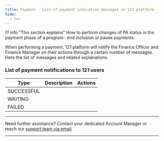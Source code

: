 ```yaml
---
title: Payment - List of payment indication messages in 121 platform
hide:
  - toc
---
```


!!! info "This section explains"
    How to perform changes of PA status in the payment phase of a program : end inclusion or pause payments.

When performing a payment, 121 platform will notify the Finance Officer and Finance Manager on their actions through a certain number of messages. Here the list of messages and related explanations.


### **List of payment notifications to 121 users**

| Type | Description | Actions |
| ---- | ----------- | ------- |
| SUCCESSFUL | | |
| WAITING | | |
| FAILED | | |

___
Need further assistance? Contact your dedicated Account Manager or reach our [support team via email](mailto:support@121.global).
___

